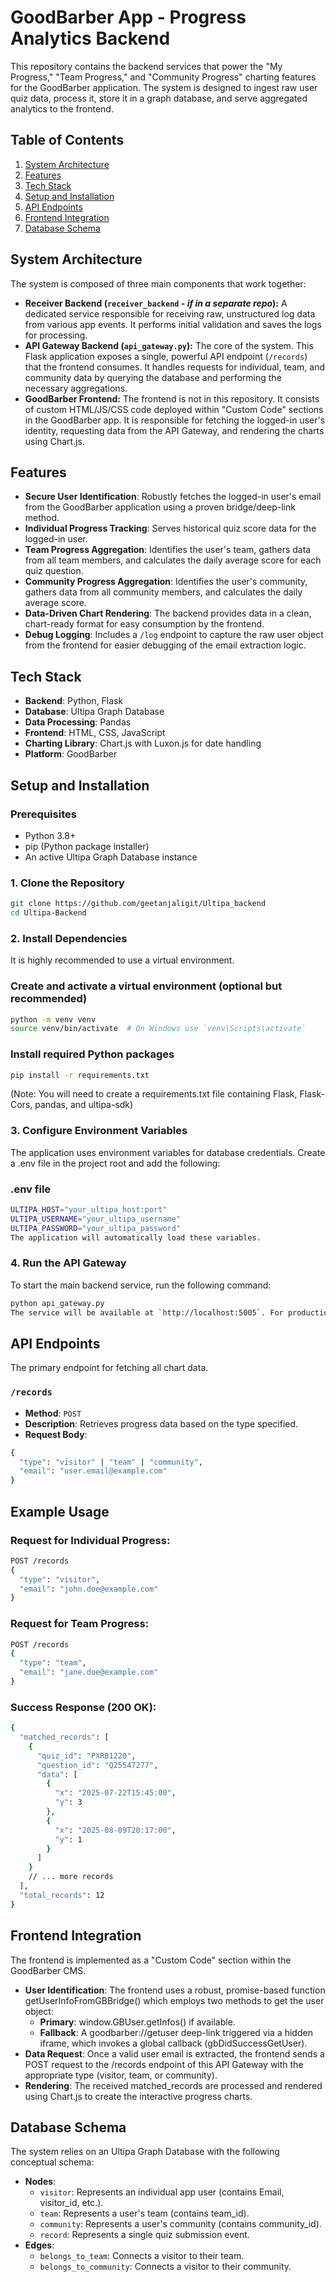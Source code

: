 # GoodBarber App - Progress Analytics Backend

This repository contains the backend services that power the "My Progress," "Team Progress," and "Community Progress" charting features for the GoodBarber application. The system is designed to ingest raw user quiz data, process it, store it in a graph database, and serve aggregated analytics to the frontend.

## Table of Contents
1. [System Architecture](#system-architecture)
2. [Features](#features)
3. [Tech Stack](#tech-stack)
4. [Setup and Installation](#setup-and-installation)
5. [API Endpoints](#api-endpoints)
6. [Frontend Integration](#frontend-integration)
7. [Database Schema](#database-schema)

## System Architecture
The system is composed of three main components that work together:

*   **Receiver Backend (`receiver_backend` - *if in a separate repo*):** A dedicated service responsible for receiving raw, unstructured log data from various app events. It performs initial validation and saves the logs for processing.
*   **API Gateway Backend (`api_gateway.py`):** The core of the system. This Flask application exposes a single, powerful API endpoint (`/records`) that the frontend consumes. It handles requests for individual, team, and community data by querying the database and performing the necessary aggregations.
*   **GoodBarber Frontend:** The frontend is not in this repository. It consists of custom HTML/JS/CSS code deployed within "Custom Code" sections in the GoodBarber app. It is responsible for fetching the logged-in user's identity, requesting data from the API Gateway, and rendering the charts using Chart.js.

## Features
- **Secure User Identification**: Robustly fetches the logged-in user's email from the GoodBarber application using a proven bridge/deep-link method.
- **Individual Progress Tracking**: Serves historical quiz score data for the logged-in user.
- **Team Progress Aggregation**: Identifies the user's team, gathers data from all team members, and calculates the daily average score for each quiz question.
- **Community Progress Aggregation**: Identifies the user's community, gathers data from all community members, and calculates the daily average score.
- **Data-Driven Chart Rendering**: The backend provides data in a clean, chart-ready format for easy consumption by the frontend.
- **Debug Logging**: Includes a `/log` endpoint to capture the raw user object from the frontend for easier debugging of the email extraction logic.

## Tech Stack
- **Backend**: Python, Flask
- **Database**: Ultipa Graph Database
- **Data Processing**: Pandas
- **Frontend**: HTML, CSS, JavaScript
- **Charting Library**: Chart.js with Luxon.js for date handling
- **Platform**: GoodBarber

## Setup and Installation

### Prerequisites
- Python 3.8+
- pip (Python package installer)
- An active Ultipa Graph Database instance

### 1. Clone the Repository
```bash
git clone https://github.com/geetanjaligit/Ultipa_backend
cd Ultipa-Backend
```

### 2. Install Dependencies
It is highly recommended to use a virtual environment.
### Create and activate a virtual environment (optional but recommended)
```bash
python -m venv venv
source venv/bin/activate  # On Windows use `venv\Scripts\activate`
```

### Install required Python packages
```bash
pip install -r requirements.txt
```
(Note: You will need to create a requirements.txt file containing Flask, Flask-Cors, pandas, and ultipa-sdk)


### 3. Configure Environment Variables
The application uses environment variables for database credentials. Create a .env file in the project root and add the following:
### .env file
```bash
ULTIPA_HOST="your_ultipa_host:port"
ULTIPA_USERNAME="your_ultipa_username"
ULTIPA_PASSWORD="your_ultipa_password"
The application will automatically load these variables.
```

### 4. Run the API Gateway
To start the main backend service, run the following command:
```bash
python api_gateway.py
The service will be available at `http://localhost:5005`. For production, it is recommended to use a WSGI server like Gunicorn.
```

## API Endpoints
The primary endpoint for fetching all chart data.

### `/records`
- **Method**: `POST`
- **Description**: Retrieves progress data based on the type specified.
- **Request Body**:
```bash
{
  "type": "visitor" | "team" | "community",
  "email": "user.email@example.com"
}
```

## Example Usage
### Request for Individual Progress:
```bash
POST /records
{
  "type": "visitor",
  "email": "john.doe@example.com"
}
```
### Request for Team Progress:
```bash
POST /records
{
  "type": "team",
  "email": "jane.doe@example.com"
}
```
### Success Response (200 OK):
```bash
{
  "matched_records": [
    {
      "quiz_id": "PXRB1220",
      "question_id": "Q25547277",
      "data": [
        {
          "x": "2025-07-22T15:45:00",
          "y": 3
        },
        {
          "x": "2025-08-09T20:17:00",
          "y": 1
        }
      ]
    }
    // ... more records
  ],
  "total_records": 12
}
```

## Frontend Integration
The frontend is implemented as a "Custom Code" section within the GoodBarber CMS.
- **User Identification**: The frontend uses a robust, promise-based function getUserInfoFromGBBridge() which employs two methods to get the user object:
   - **Primary**: window.GBUser.getInfos() if available.
   - **Fallback**: A goodbarber://getuser deep-link triggered via a hidden iframe, which invokes a global callback (gbDidSuccessGetUser).
- **Data Request**: Once a valid user email is extracted, the frontend sends a POST request to the /records endpoint of this API Gateway with the appropriate type (visitor, team, or community).
- **Rendering**: The received matched_records are processed and rendered using Chart.js to create the interactive progress charts.

## Database Schema
The system relies on an Ultipa Graph Database with the following conceptual schema:
- **Nodes**:
  - `visitor`: Represents an individual app user (contains Email, visitor_id, etc.).
  - `team`: Represents a user's team (contains team_id).
  - `community`: Represents a user's community (contains community_id).
  - `record`: Represents a single quiz submission event.
- **Edges**:
  - `belongs_to_team`: Connects a visitor to their team.
  - `belongs_to_community`: Connects a visitor to their community.



